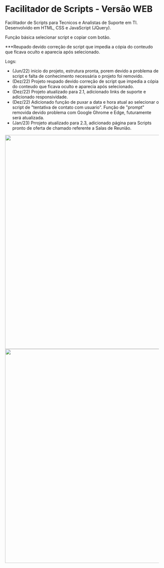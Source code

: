 # Facilitador de Scripts - Versão WEB

Facilitador de Scripts para Tecnicos e Analistas de Suporte em TI.
Desenvolvido em HTML, CSS e JavaScript (JQuery).

Função básica selecionar script e copiar com botão.

***Reupado devido correção de script que impedia a cópia do conteudo que ficava oculto e aparecia após selecionado.

Logs:
- (Jun/22) inicio do projeto, estrutura pronta, porem devido a problema de script e falta de conhecimento necessária o projeto foi removido.
- (Dez/22) Projeto reupado devido correção de script que impedia a cópia do conteudo que ficava oculto e aparecia após selecionado.
- (Dez/22) Projeto atualizado para 2.1, adicionado links de suporte e adicionado responsividade.
- (Dez/22) Adicionado função de puxar a data e hora atual ao selecionar o script de "tentativa de contato com usuario". Função de "prompt" removida devido problema com Google Ghrome e Edge, futuramente será atualizada.
- (Jan/23) Prrojeto atualizado para 2.3, adicionado página para Scripts pronto de oferta de chamado referente a Salas de Reunião.

<img style="width: 700px;" src="https://user-images.githubusercontent.com/113811396/209737066-a84106a5-18cf-4bb6-a732-504c10e5c39f.JPG"/>

<img style="width: 700px;" src= "https://user-images.githubusercontent.com/113811396/213317928-b4e912db-24bf-4a80-9ad9-0169729bb2ad.JPG"/>
